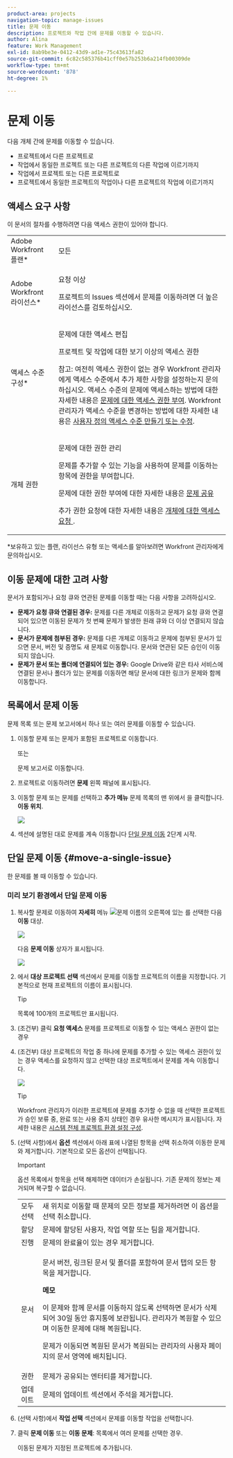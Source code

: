 ```yaml
---
product-area: projects
navigation-topic: manage-issues
title: 문제 이동
description: 프로젝트와 작업 간에 문제를 이동할 수 있습니다.
author: Alina
feature: Work Management
exl-id: 8ab9be3e-0412-43d9-ad1e-75c43613fa82
source-git-commit: 6c82c585376b41cff0e57b253b6a214fb00309de
workflow-type: tm+mt
source-wordcount: '878'
ht-degree: 1%

---
```


# 문제 이동

다음 개체 간에 문제를 이동할 수 있습니다.

* 프로젝트에서 다른 프로젝트로
* 작업에서 동일한 프로젝트 또는 다른 프로젝트의 다른 작업에 이르기까지
* 작업에서 프로젝트 또는 다른 프로젝트로
* 프로젝트에서 동일한 프로젝트의 작업이나 다른 프로젝트의 작업에 이르기까지

## 액세스 요구 사항

이 문서의 절차를 수행하려면 다음 액세스 권한이 있어야 합니다.

<table style="table-layout:auto"> 
 <col> 
 <col> 
 <tbody> 
  <tr> 
   <td role="rowheader">Adobe Workfront 플랜*</td> 
   <td> <p>모든</p> </td> 
  </tr> 
  <tr> 
   <td role="rowheader">Adobe Workfront 라이선스*</td> 
   <td> <p>요청 이상</p> <p>프로젝트의 Issues 섹션에서 문제를 이동하려면 더 높은 라이선스를 검토하십시오.</p> </td> 
  </tr> 
  <tr> 
   <td role="rowheader">액세스 수준 구성*</td> 
   <td> <p>문제에 대한 액세스 편집</p> <p>프로젝트 및 작업에 대한 보기 이상의 액세스 권한</p> <p>참고: 여전히 액세스 권한이 없는 경우 Workfront 관리자에게 액세스 수준에서 추가 제한 사항을 설정하는지 문의하십시오. 액세스 수준의 문제에 액세스하는 방법에 대한 자세한 내용은 <a href="../../../administration-and-setup/add-users/configure-and-grant-access/grant-access-issues.md" class="MCXref xref">문제에 대한 액세스 권한 부여</a>. Workfront 관리자가 액세스 수준을 변경하는 방법에 대한 자세한 내용은 <a href="../../../administration-and-setup/add-users/configure-and-grant-access/create-modify-access-levels.md" class="MCXref xref">사용자 정의 액세스 수준 만들기 또는 수정</a>. </p> </td> 
  </tr> 
  <tr> 
   <td role="rowheader">개체 권한</td> 
   <td> <p>문제에 대한 권한 관리</p> <p>문제를 추가할 수 있는 기능을 사용하여 문제를 이동하는 항목에 권한을 부여합니다.</p> <p> 문제에 대한 권한 부여에 대한 자세한 내용은 <a href="../../../workfront-basics/grant-and-request-access-to-objects/share-an-issue.md" class="MCXref xref">문제 공유 </a></p> <p>추가 권한 요청에 대한 자세한 내용은 <a href="../../../workfront-basics/grant-and-request-access-to-objects/request-access.md" class="MCXref xref">개체에 대한 액세스 요청 </a>.</p> </td> 
  </tr> 
 </tbody> 
</table>

*보유하고 있는 플랜, 라이선스 유형 또는 액세스를 알아보려면 Workfront 관리자에게 문의하십시오.

## 이동 문제에 대한 고려 사항

문서가 포함되거나 요청 큐와 연관된 문제를 이동할 때는 다음 사항을 고려하십시오.

* **문제가 요청 큐와 연결된 경우:** 문제를 다른 개체로 이동하고 문제가 요청 큐와 연결되어 있으면 이동된 문제가 첫 번째 문제가 발생한 원래 큐와 더 이상 연결되지 않습니다.
* **문서가 문제에 첨부된 경우:** 문제를 다른 개체로 이동하고 문제에 첨부된 문서가 있으면 문서, 버전 및 증명도 새 문제로 이동합니다. 문서와 연관된 모든 승인이 이동되지 않습니다.
* **문제가 문서 또는 폴더에 연결되어 있는 경우:** Google Drive와 같은 타사 서비스에 연결된 문서나 폴더가 있는 문제를 이동하면 해당 문서에 대한 링크가 문제와 함께 이동합니다.

## 목록에서 문제 이동

문제 목록 또는 문제 보고서에서 하나 또는 여러 문제를 이동할 수 있습니다.

1. 이동할 문제 또는 문제가 포함된 프로젝트로 이동합니다.

   또는

   문제 보고서로 이동합니다.

1. 프로젝트로 이동하려면 **문제** 왼쪽 패널에 표시됩니다.
1. 이동할 문제 또는 문제를 선택하고 **추가 메뉴** 문제 목록의 맨 위에서 을 클릭합니다. **이동 위치**.

   ![](assets/copy-and-move-to-links-for-issue-in-a-list-nwe-350x119.png)

1. 섹션에 설명된 대로 문제를 계속 이동합니다 [단일 문제 이동](#move-a-single-issue) 2단계 시작.

   <!--
   <MadCap:conditionalText data-mc-conditions="QuicksilverOrClassic.Draft mode">
   (NOTE: ensure step stays accurate)
   </MadCap:conditionalText>
   -->

## 단일 문제 이동 {#move-a-single-issue}

한 문제를 볼 때 이동할 수 있습니다.

### 미리 보기 환경에서 단일 문제 이동

1. 복사할 문제로 이동하여 **자세히** 메뉴 ![](assets/more-icon.png)문제 이름의 오른쪽에 있는 를 선택한 다음 **이동** 대상.

   ![](assets/nwe-move-at-issue-level-highlighted-350x579.png)

   다음 **문제 이동** 상자가 표시됩니다.

   ![](assets/move-issue-box-nwe-350x280.png)

1. 에서 **대상 프로젝트 선택** 섹션에서 문제를 이동할 프로젝트의 이름을 지정합니다. 기본적으로 현재 프로젝트의 이름이 표시됩니다.

   >[!TIP]
   >
   >목록에 100개의 프로젝트만 표시됩니다.

1. (조건부) 클릭 **요청 액세스** 문제를 프로젝트로 이동할 수 있는 액세스 권한이 없는 경우
1. (조건부) 대상 프로젝트의 작업 중 하나에 문제를 추가할 수 있는 액세스 권한이 있는 경우 액세스를 요청하지 않고 선택한 대상 프로젝트에서 문제를 계속 이동합니다.

   ![](assets/move-issue-request-access-from-project-nwe-350x118.png)

   >[!TIP]
   >
   >Workfront 관리자가 이러한 프로젝트에 문제를 추가할 수 없을 때 선택한 프로젝트가 승인 보류 중, 완료 또는 사용 중지 상태인 경우 유사한 메시지가 표시됩니다. 자세한 내용은 [시스템 전체 프로젝트 환경 설정 구성](../../../administration-and-setup/set-up-workfront/configure-system-defaults/set-project-preferences.md).

1. (선택 사항)에서 **옵션** 섹션에서 아래 표에 나열된 항목을 선택 취소하여 이동한 문제와 제거합니다. 기본적으로 모든 옵션이 선택됩니다.

   >[!IMPORTANT]
   >
   >옵션 목록에서 항목을 선택 해제하면 데이터가 손실됩니다. 기존 문제의 정보는 제거되며 복구할 수 없습니다.

   <table style="table-layout:auto"> 
    <col> 
    <col> 
    <tbody> 
     <tr> 
      <td role="rowheader">모두 선택</td> 
      <td>새 위치로 이동할 때 문제의 모든 정보를 제거하려면 이 옵션을 선택 취소합니다. </td> 
     </tr> 
     <tr> 
      <td role="rowheader">할당</td> 
      <td>문제에 할당된 사용자, 작업 역할 또는 팀을 제거합니다.</td> 
     </tr> 
     <tr> 
      <td role="rowheader">진행</td> 
      <td>문제의 완료율이 있는 경우 제거합니다. </td> 
     </tr> 
     <tr> 
      <td role="rowheader"><p>문서</p></td> 
      <td> <p>문서 버전, 링크된 문서 및 폴더를 포함하여 문서 탭의 모든 항목을 제거합니다.

   <b>메모</b>

   이 문제와 함께 문서를 이동하지 않도록 선택하면 문서가 삭제되어 30일 동안 휴지통에 보관됩니다. 관리자가 복원할 수 있으며 이동한 문제에 대해 복원됩니다.

   문제가 이동되면 복원된 문서가 복원되는 관리자의 사용자 페이지의 문서 영역에 배치됩니다.
   <br> </p> </td>
   </tr> 
     <tr> 
      <td role="rowheader">권한</td> 
      <td>문제가 공유되는 엔터티를 제거합니다. </td> 
     </tr> 
     <tr> 
      <td role="rowheader">업데이트</td> 
      <td>문제의 업데이트 섹션에서 주석을 제거합니다.</td> 
     </tr> 
    </tbody> 
   </table>


1. (선택 사항)에서 **작업 선택** 섹션에서 문제를 이동할 작업을 선택합니다.
1. 클릭 **문제 이동** 또는 **이동 문제**: 목록에서 여러 문제를 선택한 경우.

   이동된 문제가 지정된 프로젝트에 추가됩니다.




